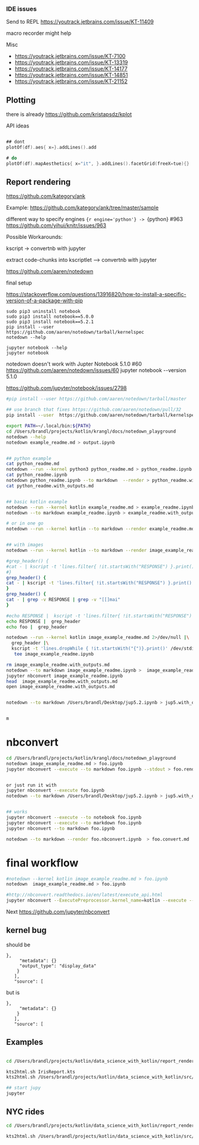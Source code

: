 
### IDE issues

Send to REPL https://youtrack.jetbrains.com/issue/KT-11409

macro recorder might help

Misc
* https://youtrack.jetbrains.com/issue/KT-7100
* https://youtrack.jetbrains.com/issue/KT-13319
* https://youtrack.jetbrains.com/issue/KT-14177
* https://youtrack.jetbrains.com/issue/KT-14851
* https://youtrack.jetbrains.com/issue/KT-21152



## Plotting

there is already https://github.com/kristapsdz/kplot

API ideas
```kotlin

## dont
plotOf(df).aes{ x=}.addLines().add

# do
plotOf(df).mapAesthetics{ x="it", }.addLines().facetGrid(freeX=tue){}


```


## Report rendering

https://github.com/kategory/ank

Example: https://github.com/kategory/ank/tree/master/sample


different way to specify engines ```{r engine='python'} -> ```{python} #963 https://github.com/yihui/knitr/issues/963


Possible Workarounds:

kscript -> convertnb with jupyter

extract code-chunks into kscriptlet --> convertnb with jupyter


https://github.com/aaren/notedown

final setup

https://stackoverflow.com/questions/13916820/how-to-install-a-specific-version-of-a-package-with-pip

```
sudo pip3 uninstall notebook
sudo pip3 install notebook==5.0.0
sudo pip3 install notebook==5.2.1
pip install --user  https://github.com/aaren/notedown/tarball/kernelspec
notedown --help

jupyter notebook --help
jupyter notebook 

```

notedown doesn't work with Jupter Notebook 5.1.0 #60
https://github.com/aaren/notedown/issues/60
jupyter notebook --version
5.1.0

https://github.com/jupyter/notebook/issues/2798




```bash
#pip install --user https://github.com/aaren/notedown/tarball/master

## use branch that fixes https://github.com/aaren/notedown/pull/32
pip install --user  https://github.com/aaren/notedown/tarball/kernelspec

export PATH=~/.local/bin:${PATH} 
cd /Users/brandl/projects/kotlin/krangl/docs/notedown_playground
notedown --help
notedown example_readme.md > output.ipynb


## python example
cat python_readme.md
notedown --run --kernel python3 python_readme.md > python_readme.ipynb
cat python_readme.ipynb
notedown python_readme.ipynb --to markdown  --render > python_readme.with_outputs.md
cat python_readme.with_outputs.md


## basic kotlin example
notedown --run --kernel kotlin example_readme.md > example_readme.ipynb
notedown --to markdown example_readme.ipynb > example_readme.with_outputs.md

# or in one go
notedown --run --kernel kotlin --to markdown --render example_readme.md > example_readme.with_outputs.md


## with images
notedown --run --kernel kotlin --to markdown --render image_example_readme.md > image_example_readme.with_outputs.md

#grep_header() {
#cat - | kscript -t 'lines.filter{ !it.startsWith("RESPONSE") }.print()' 
#}
grep_header() {
cat - | kscript -t 'lines.filter{ !it.startsWith("RESPONSE") }.print()' /dev/stdin  
}
grep_header() {
cat - | grep -v RESPONSE | grep -v "[[]mai" 
}

#echo RESPONSE |  kscript -t 'lines.filter{ !it.startsWith("RESPONSE") }.print()'
echo RESPONSE |  grep_header
echo foo |  grep_header

notedown --run --kernel kotlin image_example_readme.md 2>/dev/null |\
  grep_header |\
  kscript -t 'lines.dropWhile { !it.startsWith("{")}.print()' /dev/stdin |\
   tee image_example_readme.ipynb

rm image_example_readme.with_outputs.md
notedown --to markdown image_example_readme.ipynb >  image_example_readme.with_outputs.md
jupyter nbconvert image_example_readme.ipynb
head  image_example_readme.with_outputs.md
open image_example_readme.with_outputs.md


notedown --to markdown /Users/brandl/Desktop/jup5.2.ipynb > jup5.with_outputs.md


m

```

# nbconvert

```bash
cd /Users/brandl/projects/kotlin/krangl/docs/notedown_playground
notedown image_example_readme.md > foo.ipynb
jupyter nbconvert --execute --to markdown foo.ipynb --stdout > foo.rendered.md


or just run it with
jupyter nbconvert --execute foo.ipynb
notedown --to markdown /Users/brandl/Desktop/jup5.2.ipynb > jup5.with_outputs.md


## works
jupyter nbconvert --execute --to notebook foo.ipynb
jupyter nbconvert --execute --to markdown foo.ipynb
jupyter nbconvert --to markdown foo.ipynb

notedown --to markdown --render foo.nbconvert.ipynb  > foo.convert.md 

```


# final workflow
```bash
#notedown --kernel kotlin image_example_readme.md > foo.ipynb
notedown  image_example_readme.md > foo.ipynb

#http://nbconvert.readthedocs.io/en/latest/execute_api.html
jupyter nbconvert --ExecutePreprocessor.kernel_name=kotlin --execute --to markdown foo.ipynb

```


Next https://github.com/jupyter/nbconvert



## kernel bug

should be
```
},
     "metadata": {}
     "output_type": "display_data"
    }
   ],
   "source": [
```

but is
```
},
     "metadata": {}
    }
   ],
   "source": [
```

## Examples

```bash

cd /Users/brandl/projects/kotlin/data_science_with_kotlin/report_rendering/examples

kts2html.sh IrisReport.kts
kts2html.sh /Users/brandl/projects/kotlin/data_science_with_kotlin/src/main/kotlin/misc_tests.kts

## start jupy
jupyter

```


## NYC rides

```bash
cd /Users/brandl/projects/kotlin/data_science_with_kotlin/report_rendering/nyc

kts2html.sh /Users/brandl/projects/kotlin/data_science_with_kotlin/src/main/kotlin/WildRideThroughNYC.kts
```

